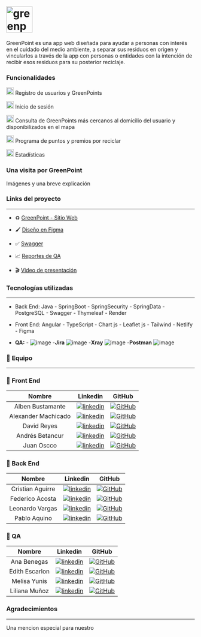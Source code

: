 

# <img src="https://res.cloudinary.com/drm1nkbxu/image/upload/v1708718823/Fotos/bq9s2qlhy1q9cdg5q6un.png" alt="greenpoint"  height=70 align="center"/>


GreenPoint es una app web diseñada para ayudar a personas con interés en el cuidado del medio ambiente, a separar sus residuos en origen y vincularlos a través de la app con personas o entidades con la intención de recibir esos residuos para su posterior reciclaje.

### Funcionalidades
<img src="https://res.cloudinary.com/drm1nkbxu/image/upload/v1708718776/Fotos/rbixha9otawtlboiuyqc.png" alt="greenpoint"  height=20 /> Registro de usuarios y GreenPoints
 
<img src="https://res.cloudinary.com/drm1nkbxu/image/upload/v1708718776/Fotos/rbixha9otawtlboiuyqc.png" alt="greenpoint"  height=20 /> Inicio de sesión

<img src="https://res.cloudinary.com/drm1nkbxu/image/upload/v1708718776/Fotos/rbixha9otawtlboiuyqc.png" alt="greenpoint"  height=20 /> Consulta de GreenPoints más cercanos al domicilio del usuario y disponibilizados en el mapa

<img src="https://res.cloudinary.com/drm1nkbxu/image/upload/v1708718776/Fotos/rbixha9otawtlboiuyqc.png" alt="greenpoint"  height=20 /> Programa de puntos y premios por reciclar

<img src="https://res.cloudinary.com/drm1nkbxu/image/upload/v1708718776/Fotos/rbixha9otawtlboiuyqc.png" alt="greenpoint"  height=20 /> Estadísticas

### Una visita por GreenPoint

Imágenes y una breve explicación

### **Links del proyecto**

***

 +  ♻️ [GreenPoint - Sitio Web](https://site-ecoapp.netlify.app/home)

 +  🖌 [Diseño en Figma](https://www.figma.com/file/As3NIUoInScW0XQX4tkUa5/GreenPoint-s13-10-M-Java?type=design&node-id=0%3A1&mode=design&t=3UbTV2mSEOfQCBPI-1)

 +  ✅ [Swagger](https://s13-10-m-java.onrender.com/swagger-ui/index.html)

 +  📈 [Reportes de QA](https://drive.google.com/drive/folders/1QvESAGD0fjDap6YM8AUZP-zjK3S0EMjr?authuser=0)

 +  🎬 [Video de presentación](https://www.canva.com/design/DAF-Rciv4bM/3_RpxwPIS5qLRlbY6hj1iw/watch?utm_content=DAF-Rciv4bM&utm_campaign=designshare&utm_medium=link&utm_source=editor)


### **Tecnologías utilizadas**

***

- Back End: Java - SpringBoot -  SpringSecurity -   SpringData   - PostgreSQL - Swagger - Thymeleaf - Render

- Front End: Angular - TypeScript - Chart js - Leaflet js - Tailwind - Netlify - Figma

- **QA:**
         - ![image](https://github.com/No-Country/s13-10-m-java/assets/150487299/054017b8-a024-4a4d-80bb-f6c30b0d5eda "Trello")
         -**Jira** ![image](https://github.com/No-Country/s13-10-m-java/assets/150487299/321a1f85-5e7c-48b9-bc7e-045af847860e)
         -**Xray** ![image](https://github.com/No-Country/s13-10-m-java/assets/150487299/076e764e-f789-4787-ac06-0445905f2058)
         -**Postman** ![image](https://github.com/No-Country/s13-10-m-java/assets/150487299/909f2f7e-a0da-4b15-8dff-7935933eb175)




### 🚀 **Equipo**

***

### 📌 Front End  

| Nombre | Linkedin | GitHub |
| :---:         |     :---:      |          :---: |
| Alben Bustamante |[![linkedin](https://img.shields.io/badge/linkedin-0A66C2?style=for-the-badge&logo=linkedin&logoColor=white)](https://www.linkedin.com/in/alben-bustamante/)   |[![GitHub](https://img.shields.io/badge/github-%23121011.svg?&style=for-the-badge&logo=github&logoColor=white)](https://github.com/albenbustamante) |
| Alexander Machicado |[![linkedin](https://img.shields.io/badge/linkedin-0A66C2?style=for-the-badge&logo=linkedin&logoColor=white)](https://www.linkedin.com/in/machicadogomezalexander/)   | [![GitHub](https://img.shields.io/badge/github-%23121011.svg?&style=for-the-badge&logo=github&logoColor=white)](https://github.com/dexametasona) |
| David Reyes |[![linkedin](https://img.shields.io/badge/linkedin-0A66C2?style=for-the-badge&logo=linkedin&logoColor=white)](http://linkedin.com/in/davidirs/)   | [![GitHub](https://img.shields.io/badge/github-%23121011.svg?&style=for-the-badge&logo=github&logoColor=white)](https://github.com/davidirs) |
| Andrés Betancur |[![linkedin](https://img.shields.io/badge/linkedin-0A66C2?style=for-the-badge&logo=linkedin&logoColor=white)](https://www.linkedin.com/in/felix-andres-betancur-9389ab1a5/)   | [![GitHub](https://img.shields.io/badge/github-%23121011.svg?&style=for-the-badge&logo=github&logoColor=white)](https://github.com/swatColombia)|
| Juan Oscco |[![linkedin](https://img.shields.io/badge/linkedin-0A66C2?style=for-the-badge&logo=linkedin&logoColor=white)](https://www.linkedin.com/in/juanoscco)   | [![GitHub](https://img.shields.io/badge/github-%23121011.svg?&style=for-the-badge&logo=github&logoColor=white)](https://github.com/jcom-dev) |


### 📌 Back End  

| Nombre | Linkedin | GitHub |
| :---:         |     :---:      |          :---: |
| Cristian Aguirre |[![linkedin](https://img.shields.io/badge/linkedin-0A66C2?style=for-the-badge&logo=linkedin&logoColor=white)](https://www.linkedin.com/in/aguirre-cristian/)   | [![GitHub](https://img.shields.io/badge/github-%23121011.svg?&style=for-the-badge&logo=github&logoColor=white)](https://github.com/Cristianaaguirre) |
| Federico Acosta |[![linkedin](https://img.shields.io/badge/linkedin-0A66C2?style=for-the-badge&logo=linkedin&logoColor=white)](https://www.linkedin.com/)   | [![GitHub](https://img.shields.io/badge/github-%23121011.svg?&style=for-the-badge&logo=github&logoColor=white)](https://github.com/fede-acos)  |
| Leonardo Vargas |[![linkedin](https://img.shields.io/badge/linkedin-0A66C2?style=for-the-badge&logo=linkedin&logoColor=white)](https://www.linkedin.com/in/leonardo-vargas1/)   | [![GitHub](https://img.shields.io/badge/github-%23121011.svg?&style=for-the-badge&logo=github&logoColor=white)](https://github.com/leonardofvp) |
| Pablo Aquino  |[![linkedin](https://img.shields.io/badge/linkedin-0A66C2?style=for-the-badge&logo=linkedin&logoColor=white)](https://www.linkedin.com/in/jpabloaquino/)   | [![GitHub](https://img.shields.io/badge/github-%23121011.svg?&style=for-the-badge&logo=github&logoColor=white)](https://github.com/webDevCod)|

### 📌 QA 

| Nombre | Linkedin | GitHub |
| :---:         |     :---:      |          :---: |
| Ana Benegas |[![linkedin](https://img.shields.io/badge/linkedin-0A66C2?style=for-the-badge&logo=linkedin&logoColor=white)](https://www.linkedin.com/in/ana-benegas/)   | [![GitHub](https://img.shields.io/badge/github-%23121011.svg?&style=for-the-badge&logo=github&logoColor=white)](https://github.com/annestesia/)  |
| Edith Escarlon |[![linkedin](https://img.shields.io/badge/linkedin-0A66C2?style=for-the-badge&logo=linkedin&logoColor=white)](https://www.linkedin.com/in/editheugeniaescarlon)   | [![GitHub](https://img.shields.io/badge/github-%23121011.svg?&style=for-the-badge&logo=github&logoColor=white)](https://github.com/editheugenia)  |
| Melisa Yunis |[![linkedin](https://img.shields.io/badge/linkedin-0A66C2?style=for-the-badge&logo=linkedin&logoColor=white)](https://www.linkedin.com/in/melisa-yunis/)   | [![GitHub](https://img.shields.io/badge/github-%23121011.svg?&style=for-the-badge&logo=github&logoColor=white)](https://github.com/melisayunis) |
| Liliana Muñoz  |[![linkedin](https://img.shields.io/badge/linkedin-0A66C2?style=for-the-badge&logo=linkedin&logoColor=white)](https://www.linkedin.com/in/lilianamunoz331/)   | [![GitHub](https://img.shields.io/badge/github-%23121011.svg?&style=for-the-badge&logo=github&logoColor=white)](https://github.com/liliana331)|


### **Agradecimientos**

***

Una mencion especial para nuestro 

